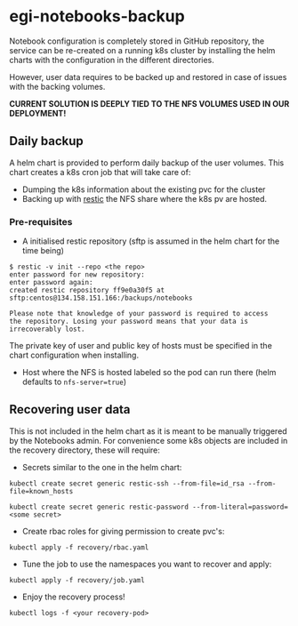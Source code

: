 # egi-notebooks-backup

Notebook configuration is completely stored in GitHub repository, the service can
be re-created on a running k8s cluster by installing the helm charts with the
configuration in the different directories.

However, user data requires to be backed up and restored in case of issues
with the backing volumes.

**CURRENT SOLUTION IS DEEPLY TIED TO THE NFS VOLUMES USED IN OUR DEPLOYMENT!**

## Daily backup

A helm chart is provided to perform daily backup of the user volumes. This
chart creates a k8s cron job that will take care of:

- Dumping the k8s information about the existing pvc for the cluster
- Backing up with [restic](https://restic.net/) the NFS share where the
  k8s pv are hosted.

### Pre-requisites

- A initialised restic repository (sftp is assumed in the helm chart for the
  time being)

```console
$ restic -v init --repo <the repo>
enter password for new repository:
enter password again:
created restic repository ff9e0a30f5 at sftp:centos@134.158.151.166:/backups/notebooks

Please note that knowledge of your password is required to access
the repository. Losing your password means that your data is
irrecoverably lost.
```

The private key of user and public key of hosts must be specified in the chart
configuration when installing.

- Host where the NFS is hosted labeled so the pod can run there (helm defaults
  to `nfs-server=true`)

## Recovering user data

This is not included in the helm chart as it is meant to be manually triggered
by the Notebooks admin. For convenience some k8s objects are included in the
recovery directory, these will require:

- Secrets similar to the one in the helm chart:

```shell
kubectl create secret generic restic-ssh --from-file=id_rsa --from-file=known_hosts

kubectl create secret generic restic-password --from-literal=password=<some secret>
```

- Create rbac roles for giving permission to create pvc's:

```shell
kubectl apply -f recovery/rbac.yaml
```

- Tune the job to use the namespaces you want to recover and apply:

```shell
kubectl apply -f recovery/job.yaml
```

- Enjoy the recovery process!

```shell
kubectl logs -f <your recovery-pod>
```
